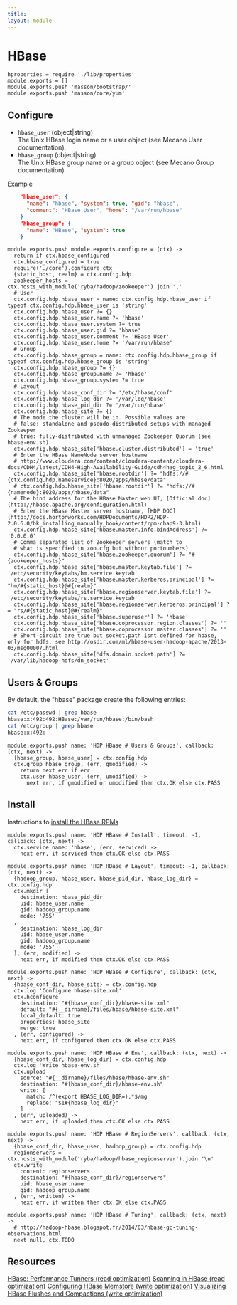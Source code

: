 ```yaml
---
title: 
layout: module
---
```


# HBase

    hproperties = require './lib/properties'
    module.exports = []
    module.exports.push 'masson/bootstrap/'
    module.exports.push 'masson/core/yum'

## Configure

*   `hbase_user` (object|string)   
    The Unix HBase login name or a user object (see Mecano User documentation).   
*   `hbase_group` (object|string)   
    The Unix HBase group name or a group object (see Mecano Group documentation).   

Example

```json
    "hbase_user": {
      "name": "hbase", "system": true, "gid": "hbase",
      "comment": "HBase User", "home": "/var/run/hbase"
    }
    "hbase_group": {
      "name": "HBase", "system": true
    }
```

    module.exports.push module.exports.configure = (ctx) ->
      return if ctx.hbase_configured
      ctx.hbase_configured = true
      require('./core').configure ctx
      {static_host, realm} = ctx.config.hdp
      zookeeper_hosts = ctx.hosts_with_module('ryba/hadoop/zookeeper').join ','
      # User
      ctx.config.hdp.hbase_user = name: ctx.config.hdp.hbase_user if typeof ctx.config.hdp.hbase_user is 'string'
      ctx.config.hdp.hbase_user ?= {}
      ctx.config.hdp.hbase_user.name ?= 'hbase'
      ctx.config.hdp.hbase_user.system ?= true
      ctx.config.hdp.hbase_user.gid ?= 'hbase'
      ctx.config.hdp.hbase_user.comment ?= 'HBase User'
      ctx.config.hdp.hbase_user.home ?= '/var/run/hbase'
      # Group
      ctx.config.hdp.hbase_group = name: ctx.config.hdp.hbase_group if typeof ctx.config.hdp.hbase_group is 'string'
      ctx.config.hdp.hbase_group ?= {}
      ctx.config.hdp.hbase_group.name ?= 'hbase'
      ctx.config.hdp.hbase_group.system ?= true
      # Layout
      ctx.config.hdp.hbase_conf_dir ?= '/etc/hbase/conf'
      ctx.config.hdp.hbase_log_dir ?= '/var/log/hbase'
      ctx.config.hdp.hbase_pid_dir ?= '/var/run/hbase'
      ctx.config.hdp.hbase_site ?= {}
      # The mode the cluster will be in. Possible values are
      # false: standalone and pseudo-distributed setups with managed Zookeeper
      # true: fully-distributed with unmanaged Zookeeper Quorum (see hbase-env.sh)
      ctx.config.hdp.hbase_site['hbase.cluster.distributed'] = 'true'
      # Enter the HBase NameNode server hostname
      # http://www.cloudera.com/content/cloudera-content/cloudera-docs/CDH4/latest/CDH4-High-Availability-Guide/cdh4hag_topic_2_6.html
      ctx.config.hdp.hbase_site['hbase.rootdir'] ?= "hdfs://#{ctx.config.hdp.nameservice}:8020/apps/hbase/data"
      # ctx.config.hdp.hbase_site['hbase.rootdir'] ?= "hdfs://#{namenode}:8020/apps/hbase/data"
      # The bind address for the HBase Master web UI, [Official doc](http://hbase.apache.org/configuration.html)
      # Enter the HBase Master server hostname, [HDP DOC](http://docs.hortonworks.com/HDPDocuments/HDP2/HDP-2.0.6.0/bk_installing_manually_book/content/rpm-chap9-3.html)
      ctx.config.hdp.hbase_site['hbase.master.info.bindAddress'] ?= '0.0.0.0'
      # Comma separated list of Zookeeper servers (match to
      # what is specified in zoo.cfg but without portnumbers)
      ctx.config.hdp.hbase_site['hbase.zookeeper.quorum'] ?= "#{zookeeper_hosts}"
      ctx.config.hdp.hbase_site['hbase.master.keytab.file'] ?= '/etc/security/keytabs/hm.service.keytab'
      ctx.config.hdp.hbase_site['hbase.master.kerberos.principal'] ?= "hm/#{static_host}@#{realm}"
      ctx.config.hdp.hbase_site['hbase.regionserver.keytab.file'] ?= '/etc/security/keytabs/rs.service.keytab'
      ctx.config.hdp.hbase_site['hbase.regionserver.kerberos.principal'] ?= "rs/#{static_host}@#{realm}"
      ctx.config.hdp.hbase_site['hbase.superuser'] ?= 'hbase'
      ctx.config.hdp.hbase_site['hbase.coprocessor.region.classes'] ?= ''
      ctx.config.hdp.hbase_site['hbase.coprocessor.master.classes'] ?= ''
      # Short-circuit are true but socket.path isnt defined for hbase, only for hdfs, see http://osdir.com/ml/hbase-user-hadoop-apache/2013-03/msg00007.html
      ctx.config.hdp.hbase_site['dfs.domain.socket.path'] ?= '/var/lib/hadoop-hdfs/dn_socket'

## Users & Groups

By default, the "hbase" package create the following entries:

```bash
cat /etc/passwd | grep hbase
hbase:x:492:492:HBase:/var/run/hbase:/bin/bash
cat /etc/group | grep hbase
hbase:x:492:
```

    module.exports.push name: 'HDP HBase # Users & Groups', callback: (ctx, next) ->
      {hbase_group, hbase_user} = ctx.config.hdp
      ctx.group hbase_group, (err, gmodified) ->
        return next err if err
        ctx.user hbase_user, (err, umodified) ->
          next err, if gmodified or umodified then ctx.OK else ctx.PASS

## Install

Instructions to [install the HBase RPMs](http://docs.hortonworks.com/HDPDocuments/HDP1/HDP-1.3.2/bk_installing_manually_book/content/rpm-chap9-1.html)

    module.exports.push name: 'HDP HBase # Install', timeout: -1, callback: (ctx, next) ->
      ctx.service name: 'hbase', (err, serviced) ->
        next err, if serviced then ctx.OK else ctx.PASS

    module.exports.push name: 'HDP HBase # Layout', timeout: -1, callback: (ctx, next) ->
      {hadoop_group, hbase_user, hbase_pid_dir, hbase_log_dir} = ctx.config.hdp
      ctx.mkdir [
        destination: hbase_pid_dir
        uid: hbase_user.name
        gid: hadoop_group.name
        mode: '755'
      ,
        destination: hbase_log_dir
        uid: hbase_user.name
        gid: hadoop_group.name
        mode: '755'
      ], (err, modified) ->
        next err, if modified then ctx.OK else ctx.PASS

    module.exports.push name: 'HDP HBase # Configure', callback: (ctx, next) ->
      {hbase_conf_dir, hbase_site} = ctx.config.hdp
      ctx.log 'Configure hbase-site.xml'
      ctx.hconfigure
        destination: "#{hbase_conf_dir}/hbase-site.xml"
        default: "#{__dirname}/files/hbase/hbase-site.xml"
        local_default: true
        properties: hbase_site
        merge: true
      , (err, configured) ->
        next err, if configured then ctx.OK else ctx.PASS

    module.exports.push name: 'HDP HBase # Env', callback: (ctx, next) ->
      {hbase_conf_dir, hbase_log_dir} = ctx.config.hdp
      ctx.log 'Write hbase-env.sh'
      ctx.upload
        source: "#{__dirname}/files/hbase/hbase-env.sh"
        destination: "#{hbase_conf_dir}/hbase-env.sh"
        write: [
          match: /^(export HBASE_LOG_DIR=).*$/mg
          replace: "$1#{hbase_log_dir}"
        ]
      , (err, uploaded) ->
        next err, if uploaded then ctx.OK else ctx.PASS

    module.exports.push name: 'HDP HBase # RegionServers', callback: (ctx, next) ->
      {hbase_conf_dir, hbase_user, hadoop_group} = ctx.config.hdp
      regionservers = ctx.hosts_with_module('ryba/hadoop/hbase_regionserver').join '\n'
      ctx.write
        content: regionservers
        destination: "#{hbase_conf_dir}/regionservers"
        uid: hbase_user.name
        gid: hadoop_group.name
      , (err, written) ->
        next err, if written then ctx.OK else ctx.PASS

    module.exports.push name: 'HDP HBase # Tuning', callback: (ctx, next) ->
      # http://hadoop-hbase.blogspot.fr/2014/03/hbase-gc-tuning-observations.html
      next null, ctx.TODO

## Resources

[HBase: Performance Tunners (read optimization)](http://labs.ericsson.com/blog/hbase-performance-tuners)
[Scanning in HBase (read optimization)](http://hadoop-hbase.blogspot.com/2012/01/scanning-in-hbase.html)
[Configuring HBase Memstore (write optimization)](http://blog.sematext.com/2012/17/16/hbase-memstore-what-you-should-know/)
[Visualizing HBase Flushes and Compactions (write optimization)](http://www.ngdata.com/visiualizing-hbase-flushes-and-compactions/)


